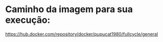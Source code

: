 # Caminho da imagem para sua execução: 

https://hub.docker.com/repository/docker/pupucat1980/fullcycle/general